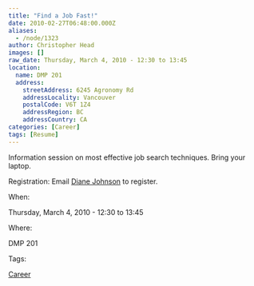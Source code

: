```yaml
---
title: "Find a Job Fast!"
date: 2010-02-27T06:48:00.000Z
aliases:
  - /node/1323
author: Christopher Head
images: []
raw_date: Thursday, March 4, 2010 - 12:30 to 13:45
location:
  name: DMP 201
  address:
    streetAddress: 6245 Agronomy Rd
    addressLocality: Vancouver
    postalCode: V6T 1Z4
    addressRegion: BC
    addressCountry: CA
categories: [Career]
tags: [Resume]
---
```


Information session on most effective job search techniques. Bring your laptop.

Registration: Email [Diane Johnson](/cdn-cgi/l/email-protection#a0c4c9c1cec5cacfc8e0c3d38ed5c2c38ec3c1) to register.

When: 

Thursday, March 4, 2010 - 12:30 to 13:45

Where: 

DMP 201

Tags: 

[Career](/career)
